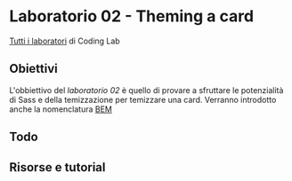 # Laboratorio 02 - Theming a card
[Tutti i laboratori](https://github.com/Mekit/coding-lab) di Coding Lab

## Obiettivi

L'obbiettivo del *laboratorio 02* è quello di provare a sfruttare le potenzialità di Sass e della temizzazione per temizzare una card.
Verranno introdotto anche la nomenclatura [BEM](http://getbem.com/naming/) 

## Todo

## Risorse e tutorial


